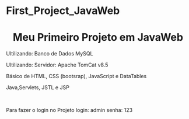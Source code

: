 # First_Project_JavaWeb
<h1 align="center">Meu Primeiro Projeto em JavaWeb</h1>
<p align="left">Ultilizando: Banco de Dados MySQL</p>
<p align="left">Ultilizando: Servidor: Apache TomCat v8.5</p>
<p align="left">Básico de HTML, CSS (bootsrap), JavaScript e DataTables</p>
<p align="left">Java,Servlets, JSTL e JSP </p></br>

<p align="left">Para fazer o login no Projeto 
  login: admin 
  senha: 123
<p/>

